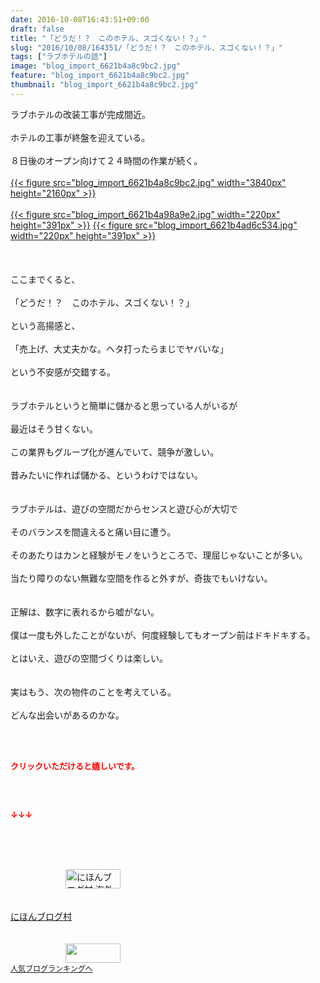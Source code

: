 ```yaml
---
date: 2016-10-08T16:43:51+09:00
draft: false
title: "「どうだ！？　このホテル、スゴくない！？」"
slug: "2016/10/08/164351/「どうだ！？　このホテル、スゴくない！？」"
tags: ["ラブホテルの話"]
image: "blog_import_6621b4a8c9bc2.jpg"
feature: "blog_import_6621b4a8c9bc2.jpg"
thumbnail: "blog_import_6621b4a8c9bc2.jpg"
---
```

ラブホテルの改装工事が完成間近。<br/><br/>ホテルの工事が終盤を迎えている。<br/><br/>８日後のオープン向けて２４時間の作業が続く。<br/><br/><a href="blog_import_6621b4a8e2abf.jpg">{{< figure src="blog_import_6621b4a8c9bc2.jpg" width="3840px" height="2160px" >}}</a><br/><br/><a href="blog_import_6621b4ab5a8d3.jpg">{{< figure src="blog_import_6621b4a98a9e2.jpg" width="220px" height="391px" >}}</a> <a href="blog_import_6621b4af4995e.jpg">{{< figure src="blog_import_6621b4ad6c534.jpg" width="220px" height="391px" >}}</a><br/><br/><br/><br/>ここまでくると、<br/><br/>「どうだ！？　このホテル、スゴくない！？」<br/><br/>という高揚感と、<br/><br/>「売上げ、大丈夫かな。ヘタ打ったらまじでヤバいな」<br/><br/>という不安感が交錯する。<br/><br/><br/>ラブホテルというと簡単に儲かると思っている人がいるが<br/><br/>最近はそう甘くない。<br/><br/>この業界もグループ化が進んでいて、競争が激しい。<br/><br/>昔みたいに作れば儲かる、というわけではない。<br/><br/><br/>ラブホテルは、遊びの空間だからセンスと遊び心が大切で<br/><br/>そのバランスを間違えると痛い目に遭う。<br/><br/>そのあたりはカンと経験がモノをいうところで、理屈じゃないことが多い。<br/><br/>当たり障りのない無難な空間を作ると外すが、奇抜でもいけない。<br/><br/><br/>正解は、数字に表れるから嘘がない。<br/><br/>僕は一度も外したことがないが、何度経験してもオープン前はドキドキする。<br/><br/>とはいえ、遊びの空間づくりは楽しい。<br/><br/><br/>実はもう、次の物件のことを考えている。<br/><br/>どんな出会いがあるのかな。<br/><br/><p></p><br/><p><font color="#ff0000" size="2"><strong>クリックいただけると嬉しいです。<br/><br/></strong></font></p><br/><p><font color="#ff0000" size="2"><strong>↓↓↓</strong></font></p><br/><p><br/><br/><a href="ranking.html?p_cid=01260127" target="_blank"><img border="0" alt="にほんブログ村 海外生活ブログ バリ島情報へ" src="data:image/svg+xml;charset=utf-8,%3Csvg%20xmlns%3D%22http%3A%2F%2Fwww.w3.org%2F2000%2Fsvg%22%20title%3D%22Placeholder%20for%20Images%22%20role%3D%22presentation%22%20viewBox%3D%220%200%2088%2031%22%20%2F%3E" width="88" height="31" data-src="https://img-proxy.blog-video.jp/images?url=http%3A%2F%2Foverseas.blogmura.com%2Fbali%2Fimg%2Fbali88_31.gif" style="aspect-ratio: auto 88 / 31;"/><noscript><img border="0" alt="にほんブログ村 海外生活ブログ バリ島情報へ" src="https://img-proxy.blog-video.jp/images?url=http%3A%2F%2Foverseas.blogmura.com%2Fbali%2Fimg%2Fbali88_31.gif" width="88" height="31"></noscript></a><br/><br/><br/><a href="ranking.html?p_cid=01260127" target="_blank">にほんブログ村</a><br/> <br/><br/><a title="人気ブログランキングへ" href="link.php?1804582"><img border="0" src="data:image/svg+xml;charset=utf-8,%3Csvg%20xmlns%3D%22http%3A%2F%2Fwww.w3.org%2F2000%2Fsvg%22%20title%3D%22Placeholder%20for%20Images%22%20role%3D%22presentation%22%20viewBox%3D%220%200%2088%2031%22%20%2F%3E" width="88" height="31" data-src="https://blog.with2.net/img/banner/banner_22.gif" style="aspect-ratio: auto 88 / 31;"/><noscript><img border="0" src="https://blog.with2.net/img/banner/banner_22.gif" width="88" height="31"></noscript></a><br/> <a style="FONT-SIZE: 12px" href="link.php?1804582">人気ブログランキングへ</a><br/> </p><br/>

